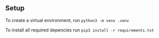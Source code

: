  Setup
------

To create a virtual environment, run `python3 -m venv .venv`

To install all required depencies run `pip3 install -r requirements.txt`
